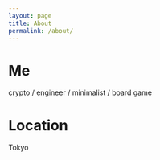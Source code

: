 ```yaml
---
layout: page
title: About
permalink: /about/
---
```


# Me
crypto  / engineer / minimalist / board game

# Location
Tokyo
